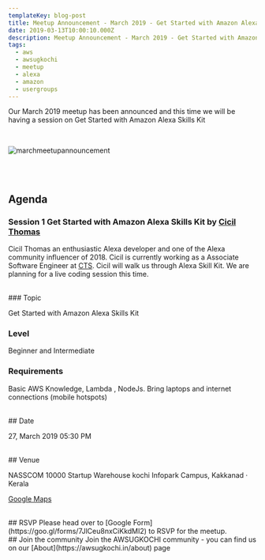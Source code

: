 ```yaml
---
templateKey: blog-post
title: Meetup Announcement - March 2019 - Get Started with Amazon Alexa Skills Kit
date: 2019-03-13T10:00:10.000Z
description: Meetup Announcement - March 2019 - Get Started with Amazon Alexa Skills Kit
tags:
  - aws
  - awsugkochi
  - meetup
  - alexa
  - amazon
  - usergroups
---
```


Our March 2019 meetup has been announced and this time we will be having a session on Get Started with Amazon Alexa Skills Kit

<br>

![marchmeetupannouncement](/img/awsugkochi-meetup-annoucement-march-2019.jpeg)

<br> <br> 
## Agenda


### Session 1 Get Started with Amazon Alexa Skills Kit by [Cicil Thomas](https://www.linkedin.com/in/cicilthomas) 

Cicil Thomas an enthusiastic Alexa developer and one of the Alexa community influencer of 2018. Cicil is currently working as a Associate Software Engineer at [CTS](https://www.cognizant.com/). Cicil will walk us through Alexa Skill Kit. We are planning for a live coding session this time. 

<br> 
### Topic

Get Started with Amazon Alexa Skills Kit

### Level

Beginner and Intermediate

### Requirements

Basic AWS Knowledge, Lambda , NodeJs. Bring laptops and internet connections (mobile hotspots)

<br> 
## Date

27, March 2019  05:30 PM


<br>
## Venue

NASSCOM 10000 Startup Warehouse kochi
Infopark Campus, Kakkanad · Kerala

[Google Maps](https://www.google.com/maps/search/?api=1&query=10.008035%2C76.362280)


<br>
## RSVP 
Please head over to [Google Form](https://goo.gl/forms/7JlCeu8nxCiKkdMI2) to RSVP for the meetup.


<br>
## Join the community
Join the AWSUGKOCHI community - you can find us on our [About](https://awsugkochi.in/about) page